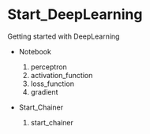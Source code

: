 # Start_DeepLearning
Getting started with DeepLearning

- Notebook
    1. perceptron
    2. activation_function
    3. loss_function
    4. gradient

- Start_Chainer
    1. start_chainer
